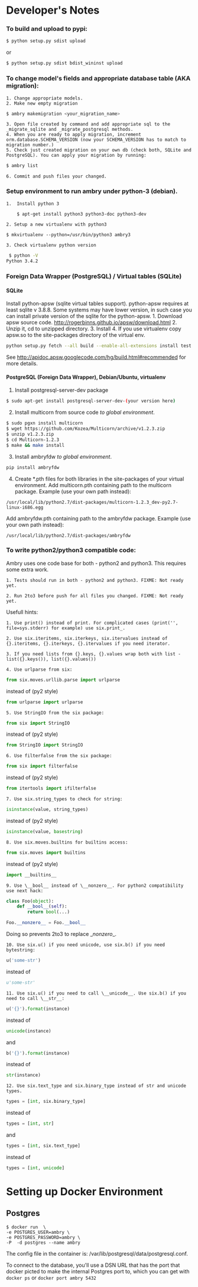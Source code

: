 
Developer's Notes
=================

### To build and upload to pypi:
```bash
$ python setup.py sdist upload
```

or
```bash
$ python setup.py sdist bdist_wininst upload
```

### To change model's fields and appropriate database table (AKA migration):
    1. Change appropriate models.
    2. Make new empty migration
```bash
$ ambry makemigration <your_migration_name>
```
    3. Open file created by command and add appropriate sql to the _migrate_sqlite and _migrate_postgresql methods.
    4. When you are ready to apply migration, increment orm.database.SCHEMA_VERSION (now your SCHEMA_VERSION has to match to migration number.)
    5. Check just created migration on your own db (check both, SQLite and PostgreSQL). You can apply your migration by running:
```bash
$ ambry list
```
    6. Commit and push files your changed.

### Setup environment to run ambry under python-3 (debian).
    1.  Install python 3
```bash
    $ apt-get install python3 python3-doc python3-dev
```
    2. Setup a new virtualenv with python3
```
$ mkvirtualenv --python=/usr/bin/python3 ambry3
```
    3. Check virtualenv python version
```bash
 $ python -V
Python 3.4.2
```

### Foreign Data Wrapper (PostgreSQL) / Virtual tables (SQLite)
#### SQLite
Install python-apsw (sqlite virtual tables support).
python-apsw requires at least sqlite v 3.8.8. Some systems may have lower version, in such case
you can install private version of the sqlite for the python-apsw.
    1. Download apsw source code.
        http://rogerbinns.github.io/apsw/download.html
    2. Unzip it, cd to unzipped directory.
    3. Install
    4. If you use virtualenv copy apsw.so to the site-packages directory of the virtual env.
```bash
python setup.py fetch --all build --enable-all-extensions install test
```
See http://apidoc.apsw.googlecode.com/hg/build.html#recommended for more details.

#### PostgreSQL (Foreign Data Wrapper), Debian/Ubuntu, virtualenv
1. Install postgresql-server-dev package
```bash
$ sudo apt-get install postgresql-server-dev-(your version here)
```
2. Install multicorn from source code *to global environment*.
```bash
$ sudo pgxn install multicorn
$ wget https://github.com/Kozea/Multicorn/archive/v1.2.3.zip
$ unzip v1.2.3.zip
$ cd Multicorn-1.2.3
$ make && make install
```
3. Install ambryfdw *to global environment*.
```bash
pip install ambryfdw
```
4. Create \*.pth files for both libraries in the site-packages of your virtual environment.
Add multicorn.pth containing path to the multicorn package. Example (use your own path instead):
```
/usr/local/lib/python2.7/dist-packages/multicorn-1.2.3_dev-py2.7-linux-i686.egg
```
Add ambryfdw.pth containing path to the ambryfdw package. Example (use your own path instead):
```
/usr/local/lib/python2.7/dist-packages/ambryfdw
```

### To write python2/python3 compatible code:

Ambry uses one code base for both - python2 and python3. This requires some extra work.

    1. Tests should run in both - python2 and python3. FIXME: Not ready yet.
    
    2. Run 2to3 before push for all files you changed. FIXME: Not ready yet.

Usefull hints:

    1. Use print() instead of print. For complicated cases (print('', file=sys.stderr) for example) use six.print_.
    
    2. Use six.iteritems, six.iterkeys, six.itervalues instead of {}.iteritems, {}.iterkeys, {}.itervalues if you need iterator.
    
    3. If you need lists from {}.keys, {}.values wrap both with list - list({}.keys()), list({}.values())
    
    4. Use urlparse from six:
```python
from six.moves.urllib.parse import urlparse
```
instead of (py2 style)
```python
from urlparse import urlparse
```

    5. Use StringIO from the six package:
```python
from six import StringIO
```
instead of (py2 style)
```python
from StringIO import StringIO
```

    6. Use filterfalse from the six package:
```python
from six import filterfalse
```
instead of (py2 style)
```python
from itertools import ifilterfalse
```

    7. Use six.string_types to check for string:
```python
isinstance(value, string_types)
```
instead of (py2 style)
```python
isinstance(value, basestring)
```

    8. Use six.moves.builtins for builtins access:
```python
from six.moves import builtins
```
instead of (py2 style)
```python
import __builtins__
```

    9. Use \__bool__ instead of \__nonzero__. For python2 compatibility use next hack:
```python
class Foo(object):
    def __bool__(self):
        return bool(...)

Foo.__nonzero__ = Foo.__bool__
```
Doing so prevents 2to3 to replace \__nonzero__.

    10. Use six.u() if you need unicode, use six.b() if you need bytestring:
```python
u('some-str')
```
instead of
```python
u'some-str'
```

    11. Use six.u() if you need to call \__unicode__. Use six.b() if you need to call \__str__:
```python
u('{}').format(instance)
```
instead of
```python
unicode(instance)
```
and
```python
b('{}').format(instance)
```
instead of
```python
str(instance)
```

    12. Use six.text_type and six.binary_type instead of str and unicode types.
```python
types = [int, six.binary_type]
```
instead of
```python
types = [int, str]
```
and
```python
types = [int, six.text_type]
```
instead of
```python
types = [int, unicode]
```

# Setting up Docker Environment

## Postgres

    $ docker run  \
    -e POSTGRES_USER=ambry \
    -e POSTGRES_PASSWORD=ambry \
    -P  -d postgres --name ambry

The config file in the container is: /var/lib/postgresql/data/postgresql.conf.

To connect to the database, you'll use a DSN URL that has the port that docker picted to make the internal Postgres 
port to, which you can get with `docker ps` or `docker port ambry 5432`
